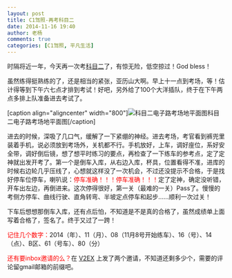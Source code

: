 ```yaml
---
layout: post
title: C1驾照-再考科目二
date: 2014-11-16 19:40
author: 老杨
comments: true
categories: [C1驾照, 平凡生活]
---
```

时隔将近一年，今天再一次考<a href="http://cyhour.com/85" target="_blank">科目二</a>了，有惊无险，低空掠过！God bless！
<!--more-->


虽然练得挺熟练的了，还是相当的紧张，亚历山大啊。早上十一点到考场，等！估计得等到下午六七点才排到考试！好吧，另外给了100个大洋插队，终于在下午两点多排上队准备进去考试了。

[caption align="aligncenter" width="800"]<img src="//cyhour.com/wp-content/uploads/2014/11/zhaoqing-kemuer-2014.jpg" alt="科目二电子路考场地平面图"  />科目二电子路考场地平面图[/caption]

进去的时候，深吸了几口气，缓解了一下紧绷的神经。进去考场，考官看到裤兜里装着手机，说必须放到考场外，关机都不行。手机放好，上车，调好座位，系好安全带，调好倒后镜，想了想平时练习的要点，再检查了一下练车的参考点，定了定神就出发开考了。第一个是倒车入库，从右边入库，杯具，位置看得不准，进库的时候右边轮几乎压线了，心想就这样没了一次机会，不过还没提示不合格，于是找好停车位停车，喇叭说：<span style = "color:red;">停车准确！！！停车准确！！！</span>定了定神，确定没听错，开车出左边，再倒进来。这次停得很好，第一关（最难的一关）Pass了。慢慢的考侧方停车、曲线行驶、直角转弯、半坡定点停车和起步……顺利一次过关！

下车后想想那倒车入库，还有点后怕，不知道是不是真的合格了，虽然成绩单上面写着合格了，签名了。终于又过了一跨！

<span style = "color:red;">记住几个数字：</span>2014（年）、11（月）、08（11月8号开始练车）、16（号）、14（点）、B区、61（号车）、80（分）

<span style = "color:red;">还有要inbox邀请的么？</span>在 <a href="http://www.v2ex.com/t/146842" target="_blank">V2EX</a> 上发了两个邀请，不知道还剩多少个，需要的评论留gmail邮箱的前缀吧。
